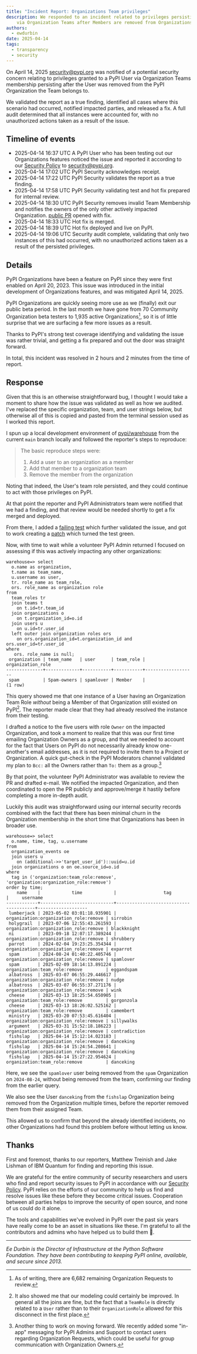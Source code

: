 ```yaml
---
title: "Incident Report: Organizations Team privileges"
description: We responded to an incident related to privileges persisting
    via Organization Teams after Members are removed from Organizations.
authors:
  - ewdurbin
date: 2025-04-14
tags:
  - transparency
  - security
---
```


On April 14, 2025 <security@pypi.org> was notified of a potential security concern
relating to privileges granted to a PyPI User via Organization Teams membership
persisting after the User was removed from the PyPI Organization the Team belongs to.

We validated the report as a true finding, identified all cases where this scenario
had occurred, notified impacted parties, and released a fix.
A full audit determined that all instances were accounted for,
with no unauthorized actions taken as a result of the issue.

<!-- more -->

## Timeline of events

- 2025-04-14 16:37 UTC
    A PyPI User who has been testing out our Organizations features noticed the issue
    and reported it according to our [Security Policy](https://pypi.org/security/)
    to <security@pypi.org>.
- 2025-04-14 17:02 UTC
    PyPI Security acknowledges receipt.
- 2025-04-14 17:22 UTC
    PyPI Security validates the report as a true finding.
- 2025-04-14 17:58 UTC
    PyPI Security validating test and hot fix prepared for internal review.
- 2025-04-14 18:30 UTC
    PyPI Security removes invalid Team Membership and notifies the owners of the only
    other actively impacted Organization.
    [public PR](https://github.com/pypi/warehouse/pull/17957) opened with fix.
- 2025-04-14 18:33 UTC
    Hot fix is merged.
- 2025-04-14 18:39 UTC
    Hot fix deployed and live on PyPI.
- 2025-04-14 19:06 UTC
    Security audit complete, validating that only two instances of this had
    occurred, with no unauthorized actions taken as a result of the persisted
    privileges.

## Details

PyPI Organizations have been a feature on PyPI since they were first enabled
on April 20, 2023.
This issue was introduced in the initial development of Organizations features,
and was mitigated April 14, 2025.

PyPI Organizations are quickly seeing more use as we (finally) exit our public beta
period. In the last month we have gone from 70 Community Organization beta testers
to 1,935 active Organizations[^1], so it is of little surprise that we are surfacing a few
more issues as a result.

Thanks to PyPI's strong test coverage identifying and validating the issue was rather
trivial, and getting a fix prepared and out the door was straight forward.

In total, this incident was resolved in 2 hours and 2 minutes from the time of report.

## Response

Given that this is an otherwise straightforward bug, I thought I would take a moment
to share how the issue was validated as well as how we audited.
I've replaced the specific organization, team, and user strings below,
but otherwise all of this is copied and pasted from the terminal session used
as I worked this report.

I spun up a local development environment of
[pypi/warehouse](https://github.com/pypi/warehouse)
from the current `main` branch locally and followed the reporter's steps to reproduce:

> The basic reproduce steps were:
> 
> 1. Add a user to an organization as a member
> 2. Add that member to a organization team
> 3. Remove the member from the organization

Noting that indeed, the User's team role persisted, and they could continue to act
with those privileges on PyPI.

At that point the reporter and PyPI Administrators team were notified that we had a
finding, and that review would be needed shortly to get a fix merged and deployed.

From there, I added a
[failing test](https://github.com/pypi/warehouse/pull/17957/commits/33707f0ad72e4d2efacf85fd0488e0c42fca47e6)
which further validated the issue, and got to work creating a
[patch](https://github.com/pypi/warehouse/pull/17957/commits/34a40178ee7d0e048e45867a9d8f76497f68da8c)
which turned the test green.

Now, with time to wait while a volunteer PyPI Admin returned I focused on assessing
if this was actively impacting any other organizations:

```
warehouse=> select
  o.name as organization,
  t.name as team_name,
  u.username as user,
  tr. role_name as team_role,
  ors. role_name as organization role
from
  team_roles tr
  join teams t
    on t.id=tr.team_id
  join organizations o
    on t.organization_id=o.id
  join users u
    on u.id=tr.user_id
  left outer join organization roles ors
    on ors.organization_id=t.organization_id and ors.user_id=tr.user_id
where
   ors. role_name is null;
 organization | team_name   | user      | team_role | organization_role
--------------+-------------+-----------+-----------+-------------------
 spam         | Spam-owners | spamlover | Member    | 
(1 row)
```

This query showed me that one instance of a User having an Organization Team Role
_without_ being a Member of that Organization still existed on PyPI[^2].
The reporter made clear that they had already resolved the instance from their testing.

I drafted a notice to the five users with role `Owner` on the impacted Organization, 
and took a moment to realize that this was our first time emailing Organization
Owners as a group, and that we needed to account for the fact that Users on PyPI
do not necessarily already know one-another's email addresses, as it is not required
to invite them to a Project or Organization. A quick gut-check in the PyPI Moderators
channel validated my plan to `Bcc:` all the Owners rather than `To:` them as a
group.[^3]

By that point, the volunteer PyPI Administrator was available to review the PR and
drafted e-mail. We notified the impacted Organization, and then coordinated to
open the PR publicly and approve/merge it hastily before completing a more in-depth
audit.

Luckily this audit was straightforward using our internal security records
combined with the fact that there has been minimal churn in the Organization membership
in the short time that Organizations has been in broader use.

```
warehouse=> select
  o.name, time, tag, u.username
from
  organization_events oe
  join users u
    on (additional->>'target_user_id')::uuid=u.id
  join organizations o on oe.source_id=o.id
where
  tag in ('organization:team_role:remove', 'organization:organization_role:remove')
order by time;
    name    |            time            |                  tag                  |     username      
------------+----------------------------+---------------------------------------+-------------------
 lumberjack | 2023-05-02 03:01:18.935901 | organization:organization_role:remove | sirrobin
 holygrail  | 2023-07-06 12:55:43.261593 | organization:organization_role:remove | blackknight
 ni         | 2023-09-18 12:07:17.389244 | organization:organization_role:remove | shrubbery
 parrot     | 2024-02-04 19:23:25.354344 | organization:organization_role:remove | exparrot
 spam       | 2024-08-24 01:40:22.405746 | organization:organization_role:remove | spamlover
 spam       | 2025-02-09 18:14:13.891224 | organization:team_role:remove         | eggandspam
 albatross  | 2025-03-07 06:55:29.446617 | organization:organization_role:remove | nudge
 albatross  | 2025-03-07 06:55:37.271176 | organization:organization_role:remove | wink
 cheese     | 2025-03-13 18:25:54.650905 | organization:team_role:remove         | gorgonzola
 cheese     | 2025-03-13 18:26:02.525162 | organization:team_role:remove         | camembert
 ministry   | 2025-03-20 07:53:45.616404 | organization:organization_role:remove | sillywalks
 argument   | 2025-03-31 15:52:18.186223 | organization:organization_role:remove | contradiction
 fishslap   | 2025-04-14 15:12:14.023183 | organization:organization_role:remove | danceking
 fishslap   | 2025-04-14 15:24:54.208641 | organization:organization_role:remove | danceking
 fishslap   | 2025-04-14 15:27:22.954624 | organization:team_role:remove         | danceking
```

Here, we see the `spamlover` user being removed from the `spam` Organization
on `2024-08-24`, without being removed from the team, confirming our finding from the
earlier query.

We also see the User `danceking` from the `fishslap` Organization being removed from
the Organization multiple times, before the reporter removed them from their assigned
Team.

This allowed us to confirm that beyond the already identified incidents,
no other Organizations had found this problem before without letting us know.

## Thanks

First and foremost, thanks to our reporters, Matthew Treinish and Jake Lishman
of IBM Quantum for finding and reporting this issue.

We are grateful for the entire community of security researchers and users who
find and report security issues to PyPI in accordance with our
[Security Policy](https://pypi.org/security/).
PyPI relies on the efforts of our community to help us find and resolve issues like
these before they become critical issues.
Cooperation between all parties helps to improve the security of open source,
and none of us could do it alone.

The tools and capabilities we've evolved in PyPI over the past six years have really
come to be an asset in situations like these. I'm grateful to all the contributors
and admins who have helped us to build them 💜.

---

_Ee Durbin is the Director of Infrastructure at
the Python Software Foundation.
They have been contributing to keeping PyPI online, available, and
secure since 2013._

[^1]:
    As of writing, there are 6,682 remaining Organization Requests to review.

[^2]:
    It also showed me that our modeling could certainly be improved.
    In general all the joins are fine, but the fact that a `TeamRole` is directly
    related to a `User` rather than to their `OrganizationRole` allowed for this
    disconnect in the first place.

[^3]:
    Another thing to work on moving forward. We recently added some "in-app" messaging
    for PyPI Admins and Support to contact users regarding Organization Requests,
    which could be useful for group communication with Organization Owners.
